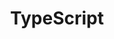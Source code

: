 ---
type: language
cloudinary_convert: false
published: published
slug: typescript
title: TypeScript
start: January 01, 2000
---